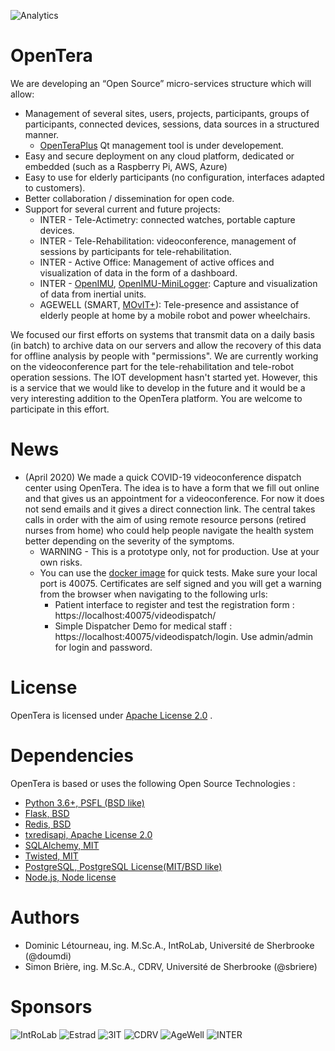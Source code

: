 ![Analytics](https://ga-beacon.appspot.com/UA-27707792-8/github-opentera-main?pixel) 

# OpenTera
We are developing an “Open Source” micro-services structure which will allow:
* Management of several sites, users, projects, participants, groups of participants, connected devices, sessions, data sources in a structured manner.
  * [OpenTeraPlus](https://github.com/introlab/openteraplus) Qt management tool is under developement.
* Easy and secure deployment on any cloud platform, dedicated or embedded (such as a Raspberry Pi, AWS, Azure)
* Easy to use for elderly participants (no configuration, interfaces adapted to customers).
* Better collaboration / dissemination for open code.
* Support for several current and future projects:
  * INTER - Tele-Actimetry: connected watches, portable capture devices. 
  * INTER - Tele-Rehabilitation: videoconference, management of sessions by participants for tele-rehabilitation. 
  * INTER - Active Office: Management of active offices and visualization of data in the form of a dashboard. 
  * INTER - [OpenIMU](https://github.com/introlab/OpenIMU), [OpenIMU-MiniLogger](https://github.com/introlab/OpenIMU-MiniLogger): Capture and visualization of data from inertial units.
  * AGEWELL (SMART, [MOvIT+](https://github.com/introlab/MOvITPlus)): Tele-presence and assistance of elderly people at home by a mobile robot and power wheelchairs. 

We focused our first efforts on systems that transmit data on a daily basis (in batch) to archive data on our servers and allow the recovery of this data for offline analysis by people with "permissions". We are currently working on the videoconference part for the tele-rehabilitation and tele-robot operation sessions. The IOT development hasn't started yet. However, this is a service that we would like to develop in the future and it would be a very interesting addition to the OpenTera platform. You are welcome to participate in this effort.

# News
* (April 2020) We made a quick COVID-19 videoconference dispatch center using OpenTera. The idea is to have a form that we fill out online and that gives us an appointment for a videoconference. For now it does not send emails and it gives a direct connection link. The central takes calls in order with the aim of using remote resource persons (retired nurses from home) who could help people navigate the health system better depending on the severity of the symptoms.
  * WARNING - This is a prototype only, not for production. Use at your own risks.
  * You can use the [docker image](https://hub.docker.com/repository/docker/introlab3it/openteraserver) for quick tests. Make sure your local port is 40075. Certificates are self signed and you will get a warning from the browser when navigating to the following urls:
    * Patient interface to register and test the registration form : https://localhost:40075/videodispatch/
    * Simple Dispatcher Demo for medical staff : https://localhost:40075/videodispatch/login. Use admin/admin for login and password.


# License
OpenTera is licensed under [Apache License 2.0](https://www.apache.org/licenses/LICENSE-2.0.txt) . 

# Dependencies
OpenTera is based or uses the following Open Source Technologies :
* [Python 3.6+, PSFL (BSD like)](https://www.python.org)
* [Flask, BSD](http://flask.pocoo.org)
* [Redis, BSD](https://redislabs.com/why-redis/)
* [txredisapi, Apache License 2.0](https://github.com/fiorix/txredisapi) 
* [SQLAlchemy, MIT](https://www.sqlalchemy.org)
* [Twisted, MIT](https://twistedmatrix.com)
* [PostgreSQL,  PostgreSQL License(MIT/BSD like)](https://www.postgresql.org)
* [Node.js, Node license](https://nodejs.org/en/)

# Authors
* Dominic Létourneau, ing. M.Sc.A., IntRoLab, Université de Sherbrooke (@doumdi)
* Simon Brière, ing. M.Sc.A., CDRV, Université de Sherbrooke (@sbriere)

# Sponsors
![IntRoLab](teraserver/python/ervices/VideoDispatch/static/images/logos/IntRoLab.png)
![Estrad](teraserver/python/ervices/VideoDispatch/static/images/logos/Estrad.png)
![3IT](teraserver/python/ervices/VideoDispatch/static/images/logos/3IT.png)
![CDRV](teraserver/python/ervices/VideoDispatch/static/images/logos/logo_CDRV.png)
![AgeWell](teraserver/python/ervices/VideoDispatch/static/images/logos/AgeWell.png)
![INTER](teraserver/python/ervices/VideoDispatch/static/images/logos/INTER.png)
